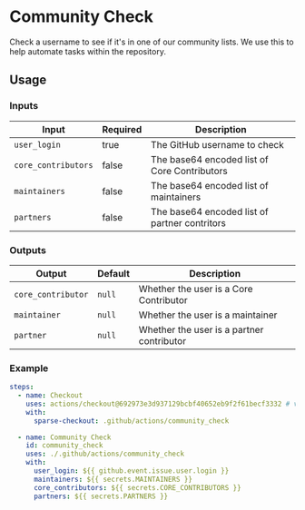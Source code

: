 # Community Check

Check a username to see if it's in one of our community lists. We use this to help automate tasks within the repository.

## Usage

### Inputs

| Input               | Required | Description                                   |
| ------------------- | -------- | --------------------------------------------- |
| `user_login`        | true     | The GitHub username to check                  |
| `core_contributors` | false    | The base64 encoded list of Core Contributors  |
| `maintainers`       | false    | The base64 encoded list of maintainers        |
| `partners`          | false    | The base64 encoded list of partner contritors |

### Outputs

| Output             | Default | Description                               |
| ------------------ | ------- | ----------------------------------------- |
| `core_contributor` | `null`  | Whether the user is a Core Contributor    |
| `maintainer`       | `null`  | Whether the user is a maintainer          |
| `partner`          | `null`  | Whether the user is a partner contributor |

### Example

```yaml
steps:
  - name: Checkout
    uses: actions/checkout@692973e3d937129bcbf40652eb9f2f61becf3332 # v4.1.7
    with:
      sparse-checkout: .github/actions/community_check

  - name: Community Check
    id: community_check
    uses: ./.github/actions/community_check
    with:
      user_login: ${{ github.event.issue.user.login }}
      maintainers: ${{ secrets.MAINTAINERS }}
      core_contributors: ${{ secrets.CORE_CONTRIBUTORS }}
      partners: ${{ secrets.PARTNERS }}
```
